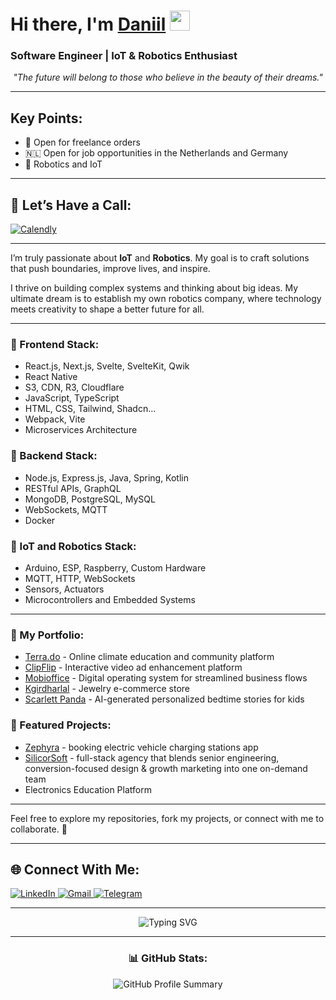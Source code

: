 <h1>Hi there, I'm <a href="https://krasilnikov.info" target="_blank">Daniil</a> 
<img src="https://github.com/blackcater/blackcater/raw/main/images/Hi.gif" height="32"/></h1>
<h3>Software Engineer | IoT & Robotics Enthusiast</h3>

<p align="center">
    <em>"The future will belong to those who believe in the beauty of their dreams."</em>
</p>

---

<h2 align='left'>Key Points:</h2>
<ul>
    <li>🌟 Open for freelance orders</li>
    <li>🇳🇱 Open for job opportunities in the Netherlands and Germany</li>
    <li>🤖 Robotics and IoT</li>
</ul>

---

<h2 align='left'>📅 Let’s Have a Call:</h2>
<a target="_blank" href='https://calendly.com/krasilnikov-orchid/30min'>
<img src="https://img.shields.io/badge/Calendly-%230077B5.svg?style=for-the-badge&logo=calendly&logoColor=white" alt="Calendly">
</a>

---

<p>
    I’m truly passionate about <strong>IoT</strong> and <strong>Robotics</strong>. My goal is to craft solutions that push boundaries, improve lives, and inspire.
</p>

<p>
    I thrive on building complex systems and thinking about big ideas. My ultimate dream is to establish my own robotics company, where technology meets creativity to shape a better future for all.
</p>

---

<h3>🔧 Frontend Stack:</h3>
<ul>
    <li>React.js, Next.js, Svelte, SvelteKit, Qwik</li>
    <li>React Native</li>
    <li>S3, CDN, R3, Cloudflare</li>
    <li>JavaScript, TypeScript</li>
    <li>HTML, CSS, Tailwind, Shadcn...</li>
    <li>Webpack, Vite</li>
    <li>Microservices Architecture</li>
</ul>

<h3>💾 Backend Stack:</h3>
<ul>
    <li>Node.js, Express.js, Java, Spring, Kotlin</li>
    <li>RESTful APIs, GraphQL</li>
    <li>MongoDB, PostgreSQL, MySQL</li>
    <li>WebSockets, MQTT</li>
    <li>Docker</li>
</ul>

<h3>🤖 IoT and Robotics Stack:</h3>
<ul>
    <li>Arduino, ESP, Raspberry, Custom Hardware</li>
    <li>MQTT, HTTP, WebSockets</li>
    <li>Sensors, Actuators</li>
    <li>Microcontrollers and Embedded Systems</li>
</ul>

---

<h3>🌟 My Portfolio:</h3>
<ul>
    <li><a target="_blank" href="https://terra.do">Terra.do</a> - Online climate education and community platform</li>
    <li><a target="_blank" href="https://clipflip.video">ClipFlip</a> - Interactive video ad enhancement platform</li>
    <li><a target="_blank" href="https://mobioffice.io">Mobioffice</a> - Digital operating system for streamlined business flows</li>
    <li><a target="_blank" href="https://kgirdharlal.com">Kgirdharlal</a> - Jewelry e-commerce store</li>
    <li><a target="_blank" href="https://scarlettpanda.com">Scarlett Panda</a> - AI-generated personalized bedtime stories for kids</li>
</ul>

<h3>🚀 Featured Projects:</h3>
<ul>
    <li><a target="_blank" href="https://zephyracharge.vercel.app">Zephyra</a> - booking electric vehicle charging stations app</li>
    <li><a target="_blank" href="https://silicorsoft.com">SilicorSoft</a> - full-stack agency that blends senior engineering, conversion-focused design & growth marketing into one on-demand team</li>
    <li>Electronics Education Platform</li>
</ul>

---

<p>
    Feel free to explore my repositories, fork my projects, or connect with me to collaborate. 🚀
</p>

---

<h2 align='left'>🌐 Connect With Me:</h2>
<p>
    <a target="_blank" href="https://www.linkedin.com/in/daniil-krasilnikov/">
        <img src="https://img.shields.io/badge/LinkedIn-%230077B5.svg?style=for-the-badge&logo=linkedin&logoColor=white" alt="LinkedIn">
    </a>
    <a target="_blank" href="mailto:krasilnikov.orchid@gmail.com?subject=Offer&body=Hi,%20Daniil!%20I%20wanted%20to...">
        <img src="https://img.shields.io/badge/Gmail-D14836?style=for-the-badge&logo=gmail&logoColor=white" alt="Gmail">
    </a>
    <a target="_blank" href="https://web.telegram.org/k/#@d_karas">
        <img src="https://img.shields.io/badge/Telegram-2CA5E0?style=for-the-badge&logo=telegram&logoColor=white" alt="Telegram">
    </a>
</p>

---

<p align="center">
    <img src="https://readme-typing-svg.herokuapp.com?color=%2336BCF7&lines=FullStack+Developer+%7C+IoT+and+Robotics+Enthusiast;Passionate+About+Innovation+and+Automation" alt="Typing SVG">
</p>

---

<h3 align="center">📊 GitHub Stats:</h3>
<p align="center">
    <img src="https://github-profile-summary-cards.vercel.app/api/cards/profile-details?username=dankrasilnikov&theme=nord_dark" alt="GitHub Profile Summary">
</p>

